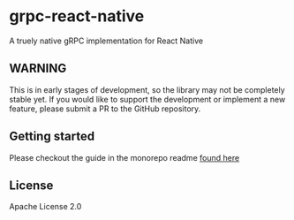 # grpc-react-native

A truely native gRPC implementation for React Native

## WARNING

This is in early stages of development, so the library may not be completely stable yet. If you would like to support the development or implement a new feature, please submit a PR to the GitHub repository.

## Getting started

Please checkout the guide in the monorepo readme [found here](https://github.com/poly-auth/grpc-react-native#readme)

## License

Apache License 2.0
